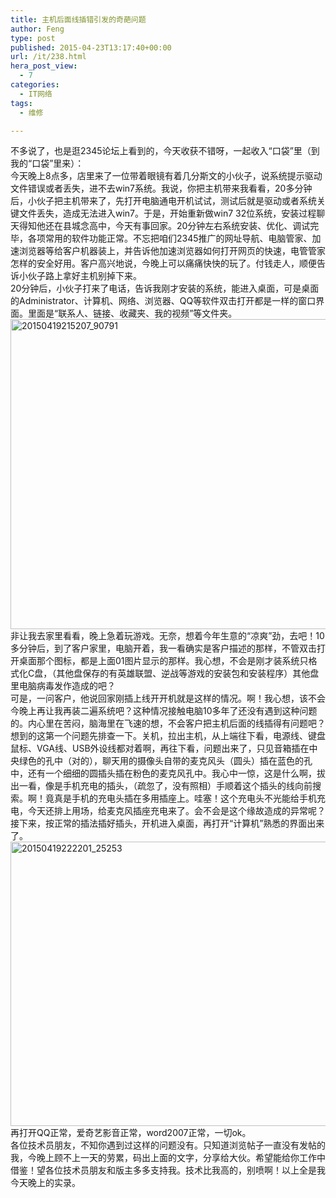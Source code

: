 ```yaml
---
title: 主机后面线插错引发的奇葩问题
author: Feng
type: post
published: 2015-04-23T13:17:40+00:00
url: /it/238.html
hera_post_view:
  - 7
categories:
  - IT网络
tags:
  - 维修

---
```

不多说了，也是逛2345论坛上看到的，今天收获不错呀，一起收入“口袋”里（到我的“口袋”里来）：  
今天晚上8点多，店里来了一位带着眼镜有着几分斯文的小伙子，说系统提示驱动文件错误或者丢失，进不去win7系统。我说，你把主机带来我看看，20多分钟后，小伙子把主机带来了，先打开电脑通电开机试试，测试后就是驱动或者系统关键文件丢失，造成无法进入win7。于是，开始重新做win7 32位系统，安装过程聊天得知他还在县城念高中，今天有事回家。20分钟左右系统安装、优化、调试完毕，各项常用的软件功能正常。不忘把咱们2345推广的网址导航、电脑管家、加速浏览器等给客户机器装上，并告诉他加速浏览器如何打开网页的快速，电管管家怎样的安全好用。客户高兴地说，今晚上可以痛痛快快的玩了。付钱走人，顺便告诉小伙子路上拿好主机别掉下来。  
20分钟后，小伙子打来了电话，告诉我刚才安装的系统，能进入桌面，可是桌面的Administrator、计算机、网络、浏览器、QQ等软件双击打开都是一样的窗口界面。里面是“联系人、链接、收藏夹、我的视频”等文件夹。[<img loading="lazy" decoding="async" class="aligncenter size-full wp-image-1736" src="http://uu126.cn/wp-content/uploads/2015/04/20150419215207_90791.jpg" alt="20150419215207_90791" width="750" height="496" />][1]  
非让我去家里看看，晚上急着玩游戏。无奈，想着今年生意的“凉爽”劲，去吧！10多分钟后，到了客户家里，电脑开着，我一看确实是客户描述的那样，不管双击打开桌面那个图标，都是上面01图片显示的那样。我心想，不会是刚才装系统只格式化C盘，（其他盘保存的有英雄联盟、逆战等游戏的安装包和安装程序）其他盘里电脑病毒发作造成的吧？  
可是，一问客户，他说回家刚插上线开开机就是这样的情况。啊！我心想，该不会今晚上再让我再装二遍系统吧？这种情况接触电脑10多年了还没有遇到这种问题的。内心里在苦闷，脑海里在飞速的想，不会客户把主机后面的线插得有问题吧？想到的这第一个问题先排查一下。关机，拉出主机，从上端往下看，电源线、键盘鼠标、VGA线、USB外设线都对着啊，再往下看，问题出来了，只见音箱插在中央绿色的孔中（对的），聊天用的摄像头自带的麦克风头（圆头）插在蓝色的孔中，还有一个细细的圆插头插在粉色的麦克风孔中。我心中一惊，这是什么啊，拔出一看，像是手机充电的插头，（疏忽了，没有照相）手顺着这个插头的线向前搜索。啊！竟真是手机的充电头插在多用插座上。哇塞！这个充电头不光能给手机充电，今天还排上用场，给麦克风插座充电来了。会不会是这个缘故造成的异常呢？  
接下来，按正常的插法插好插头，开机进入桌面，再打开“计算机”熟悉的界面出来了。  
[<img loading="lazy" decoding="async" class="aligncenter size-full wp-image-1737" src="http://uu126.cn/wp-content/uploads/2015/04/20150419222201_25253.jpg" alt="20150419222201_25253" width="750" height="455" />][2]  
再打开QQ正常，爱奇艺影音正常，word2007正常，一切ok。  
各位技术员朋友，不知你遇到过这样的问题没有。只知道浏览帖子一直没有发帖的我，今晚上顾不上一天的劳累，码出上面的文字，分享给大伙。希望能给你工作中借鉴！望各位技术员朋友和版主多多支持我。技术比我高的，别喷啊！以上全是我今天晚上的实录。

 [1]: http://uu126.cn/wp-content/uploads/2015/04/20150419215207_90791.jpg
 [2]: http://uu126.cn/wp-content/uploads/2015/04/20150419222201_25253.jpg